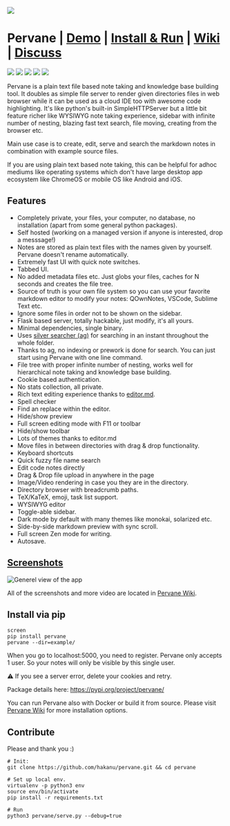 ![](https://github.com/hakanu/pervane/wiki/general_look.png)

# Pervane | [Demo](https://youtu.be/2WiFvcgV6lo) | [Install & Run](https://github.com/hakanu/pervane/wiki/Install-&-Run-instructions) | [Wiki](https://github.com/hakanu/pervane/wiki) | [Discuss](https://reddit.com/r/pervane/)

[![](https://img.shields.io/badge/status-stable-green.svg)](https://pypi.org/pypi/pervane/)
![](https://img.shields.io/badge/dynamic/json?color=green&label=downloads&query=data%5B0%5D.downloads&url=https%3A%2F%2Fpypistats.org%2Fapi%2Fpackages%2Fpervane%2Foverall)
[![](https://img.shields.io/pypi/v/pervane.svg)](https://pypi.org/pypi/pervane/)
[![](https://img.shields.io/pypi/pyversions/pervane.svg)](https://pypi.org/pypi/pervane/)
[![](https://img.shields.io/pypi/l/pervane.svg)](https://pypi.org/pypi/pervane/)

Pervane is a plain text file based note taking and knowledge base building tool.
It doubles as simple file server to render given directories files in web
browser while it can be used as a cloud IDE too with awesome code highlighting.
It's like python's built-in SimpleHTTPServer but a little bit feature richer
like WYSIWYG note taking experience, sidebar with infinite number of nesting,
blazing fast text search, file moving, creating from the browser etc.

Main use case is to create, edit, serve and search the markdown notes in
combination with example source files.

If you are using plain text based note taking, this can be helpful for adhoc
mediums like operating systems which don't have large desktop app ecosystem like
ChromeOS or mobile OS like Android and iOS.

## Features

* Completely private, your files, your computer, no database, no installation
  (apart from some general python packages).
* Self hosted (working on a managed version if anyone is interested, drop a messsage!)
* Notes are stored as plain text files with the names given by yourself. Pervane
  doesn't rename automatically.
* Extremely fast UI with quick note switches.
* Tabbed UI.
* No added metadata files etc. Just globs your files, caches for N seconds and
  creates the file tree.
* Source of truth is your own file system so you can use your favorite markdown
  editor to modify your notes: QOwnNotes, VSCode, Sublime Text etc.
* Ignore some files in order not to be shown on the sidebar.
* Flask based server, totally hackable, just modify, it's all yours.
* Minimal dependencies, single binary.
* Uses [silver searcher (ag)](https://github.com/ggreer/the_silver_searcher) for
  searching in an instant throughout the whole folder.
* Thanks to ag, no indexing or prework is done for search. You can just start
  using Pervane with one line command.
* File tree with proper infinite number of nesting, works well for hierarchical
  note taking and knowledge base building.
* Cookie based authentication.
* No stats collection, all private.
* Rich text editing experience thanks to [editor.md](https://pandao.github.io/editor.md/).
* Spell checker
* Find an replace within the editor.
* Hide/show preview
* Full screen editing mode with F11 or toolbar
* Hide/show toolbar
* Lots of themes thanks to editor.md
* Move files in between directories with drag & drop functionality.
* Keyboard shortcuts
* Quick fuzzy file name search
* Edit code notes directly
* Drag & Drop file upload in anywhere in the page
* Image/Video rendering in case you they are in the directory.
* Directory browser with breadcrumb paths.
* TeX/KaTeX, emoji, task list support.
* WYSIWYG editor
* Toggle-able sidebar.
* Dark mode by default with many themes like monokai, solarized etc.
* Side-by-side markdown preview with sync scroll.
* Full screen Zen mode for writing.
* Autosave.

## [Screenshots](https://github.com/hakanu/pervane/wiki/Screenshots-Gallery)

![Generel view of the app](https://github.com/hakanu/pervane/wiki/flow_chart.png)

All of the screenshots and more video are located in [Pervane Wiki](https://github.com/hakanu/pervane/wiki).

## Install via pip

```shell
screen
pip install pervane
pervane --dir=example/
```

When you go to localhost:5000, you need to register. Pervane only accepts 1
user. So your notes will only be visible by this single user.

⚠️ If you see a server error, delete your cookies and retry.

Package details here: https://pypi.org/project/pervane/

You can run Pervane also with Docker or build it from source. Please visit
[Pervane Wiki](https://github.com/hakanu/pervane/wiki/Install-&-Run-instructions)
for more installation options.

## Contribute

Please and thank you :)

```shell
# Init:
git clone https://github.com/hakanu/pervane.git && cd pervane

# Set up local env.
virtualenv -p python3 env
source env/bin/activate
pip install -r requirements.txt

# Run
python3 pervane/serve.py --debug=true
```